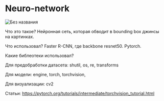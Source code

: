 # Neuro-network
![Без названия](https://user-images.githubusercontent.com/58568096/76560869-2b80b400-64b3-11ea-9aef-b19f7ab9d6f9.png)

Что это такое?
Нейронная сеть, которая обводит в bounding box джинсы на картинках.

Что использовал?
Faster R-CNN, где backbone resnet50. Pytorch.

Какие библеотеки использовал?

Для предобработки датасета:
shutil,
os,
re,
transforms

Для модели:
engine,
torch,
torchvision,

Для визуализации:
cv2

Статьи: https://pytorch.org/tutorials/intermediate/torchvision_tutorial.html
